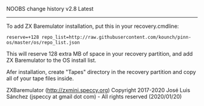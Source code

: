 NOOBS change history
v2.8 Latest

---

To add ZX Baremulator installation, put this in your recovery.cmdline:

    reserve=+128 repo_list=http://raw.githubusercontent.com/kounch/pinn-os/master/os/repo_list.json

This will reserve 128 extra MB of space in your recovery partition, and add ZX Baremulator to the OS install list.

Afer installation, create "Tapes" directory in the recovery partition and copy all of your tape files inside.

ZXBaremulator (http://zxmini.speccy.org) Copyright 2017-2020 José Luis Sánchez (jspeccy at gmail dot com) - All rights reserved (2020/01/20)